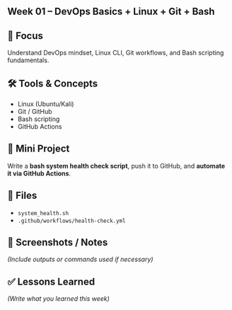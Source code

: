 ## Week 01 – DevOps Basics + Linux + Git + Bash

## 🎯 Focus
Understand DevOps mindset, Linux CLI, Git workflows, and Bash scripting fundamentals.

## 🛠 Tools & Concepts
- Linux (Ubuntu/Kali)
- Git / GitHub
- Bash scripting
- GitHub Actions

## 📌 Mini Project
Write a **bash system health check script**, push it to GitHub, and **automate it via GitHub Actions**.

## 📂 Files
- `system_health.sh`
- `.github/workflows/health-check.yml`

## 📸 Screenshots / Notes
*(Include outputs or commands used if necessary)*

## ✅ Lessons Learned
*(Write what you learned this week)*


